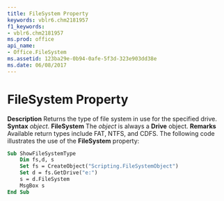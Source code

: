 ```yaml
---
title: FileSystem Property
keywords: vblr6.chm2181957
f1_keywords:
- vblr6.chm2181957
ms.prod: office
api_name:
- Office.FileSystem
ms.assetid: 123ba29e-0b94-0afe-5f3d-323e903dd38e
ms.date: 06/08/2017
---
```



# FileSystem Property



 **Description**
Returns the type of file system in use for the specified drive.
 **Syntax**
 _object_. **FileSystem**
The  _object_ is always a **Drive** object.
 **Remarks**
Available return types include FAT, NTFS, and CDFS.
The following code illustrates the use of the  **FileSystem** property:



```vb
Sub ShowFileSystemType
    Dim fs,d, s
    Set fs = CreateObject("Scripting.FileSystemObject")
    Set d = fs.GetDrive("e:")
    s = d.FileSystem
    MsgBox s
End Sub
```


